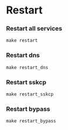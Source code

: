 # Restart

### Restart all services
```
make restart
```

### Restart dns
```
make restart_dns 
```

### Restart sskcp
```
make restart_sskcp 
```

### Restart bypass
```
make restart_bypass 
```



